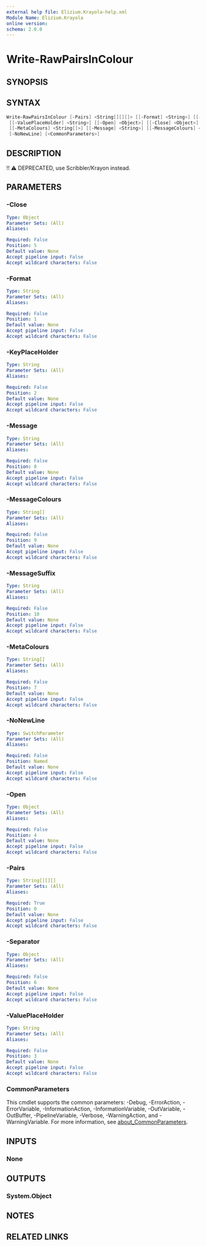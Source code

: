 ```yaml
---
external help file: Elizium.Krayola-help.xml
Module Name: Elizium.Krayola
online version:
schema: 2.0.0
---
```


# Write-RawPairsInColour

## SYNOPSIS

## SYNTAX

```powershell
Write-RawPairsInColour [-Pairs] <String[][][]> [[-Format] <String>] [[-KeyPlaceHolder] <String>]
 [[-ValuePlaceHolder] <String>] [[-Open] <Object>] [[-Close] <Object>] [[-Separator] <Object>]
 [[-MetaColours] <String[]>] [[-Message] <String>] [[-MessageColours] <String[]>] [[-MessageSuffix] <String>]
 [-NoNewLine] [<CommonParameters>]
```

## DESCRIPTION

!! :warning: DEPRECATED, use Scribbler/Krayon instead.

## PARAMETERS

### -Close

```yaml
Type: Object
Parameter Sets: (All)
Aliases:

Required: False
Position: 5
Default value: None
Accept pipeline input: False
Accept wildcard characters: False
```

### -Format

```yaml
Type: String
Parameter Sets: (All)
Aliases:

Required: False
Position: 1
Default value: None
Accept pipeline input: False
Accept wildcard characters: False
```

### -KeyPlaceHolder

```yaml
Type: String
Parameter Sets: (All)
Aliases:

Required: False
Position: 2
Default value: None
Accept pipeline input: False
Accept wildcard characters: False
```

### -Message

```yaml
Type: String
Parameter Sets: (All)
Aliases:

Required: False
Position: 8
Default value: None
Accept pipeline input: False
Accept wildcard characters: False
```

### -MessageColours

```yaml
Type: String[]
Parameter Sets: (All)
Aliases:

Required: False
Position: 9
Default value: None
Accept pipeline input: False
Accept wildcard characters: False
```

### -MessageSuffix

```yaml
Type: String
Parameter Sets: (All)
Aliases:

Required: False
Position: 10
Default value: None
Accept pipeline input: False
Accept wildcard characters: False
```

### -MetaColours

```yaml
Type: String[]
Parameter Sets: (All)
Aliases:

Required: False
Position: 7
Default value: None
Accept pipeline input: False
Accept wildcard characters: False
```

### -NoNewLine

```yaml
Type: SwitchParameter
Parameter Sets: (All)
Aliases:

Required: False
Position: Named
Default value: None
Accept pipeline input: False
Accept wildcard characters: False
```

### -Open

```yaml
Type: Object
Parameter Sets: (All)
Aliases:

Required: False
Position: 4
Default value: None
Accept pipeline input: False
Accept wildcard characters: False
```

### -Pairs

```yaml
Type: String[][][]
Parameter Sets: (All)
Aliases:

Required: True
Position: 0
Default value: None
Accept pipeline input: False
Accept wildcard characters: False
```

### -Separator

```yaml
Type: Object
Parameter Sets: (All)
Aliases:

Required: False
Position: 6
Default value: None
Accept pipeline input: False
Accept wildcard characters: False
```

### -ValuePlaceHolder

```yaml
Type: String
Parameter Sets: (All)
Aliases:

Required: False
Position: 3
Default value: None
Accept pipeline input: False
Accept wildcard characters: False
```

### CommonParameters

This cmdlet supports the common parameters: -Debug, -ErrorAction, -ErrorVariable, -InformationAction, -InformationVariable, -OutVariable, -OutBuffer, -PipelineVariable, -Verbose, -WarningAction, and -WarningVariable. For more information, see [about_CommonParameters](http://go.microsoft.com/fwlink/?LinkID=113216).

## INPUTS

### None

## OUTPUTS

### System.Object

## NOTES

## RELATED LINKS

